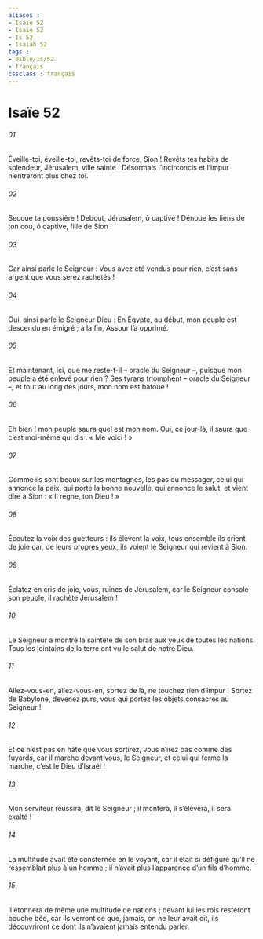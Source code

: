 ```yaml
---
aliases : 
- Isaïe 52
- Isaïe 52
- Is 52
- Isaiah 52
tags : 
- Bible/Is/52
- français
cssclass : français
---
```


# Isaïe 52

###### 01
Éveille-toi, éveille-toi,
revêts-toi de force, Sion !
Revêts tes habits de splendeur,
Jérusalem, ville sainte !
Désormais l’incirconcis et l’impur
n’entreront plus chez toi.
###### 02
Secoue ta poussière ! Debout, Jérusalem, ô captive !
Dénoue les liens de ton cou, ô captive, fille de Sion !
###### 03
Car ainsi parle le Seigneur :
Vous avez été vendus pour rien,
c’est sans argent que vous serez rachetés !
###### 04
Oui, ainsi parle le Seigneur Dieu :
En Égypte, au début,
mon peuple est descendu en émigré ;
à la fin, Assour l’a opprimé.
###### 05
Et maintenant, ici, que me reste-t-il
– oracle du Seigneur –,
puisque mon peuple a été enlevé pour rien ?
Ses tyrans triomphent
– oracle du Seigneur –,
et tout au long des jours, mon nom est bafoué !
###### 06
Eh bien ! mon peuple saura quel est mon nom.
Oui, ce jour-là, il saura
que c’est moi-même qui dis : « Me voici ! »
###### 07
Comme ils sont beaux sur les montagnes,
les pas du messager,
celui qui annonce la paix,
qui porte la bonne nouvelle,
qui annonce le salut,
et vient dire à Sion :
« Il règne, ton Dieu ! »
###### 08
Écoutez la voix des guetteurs :
ils élèvent la voix,
tous ensemble ils crient de joie
car, de leurs propres yeux,
ils voient le Seigneur qui revient à Sion.
###### 09
Éclatez en cris de joie,
vous, ruines de Jérusalem,
car le Seigneur console son peuple,
il rachète Jérusalem !
###### 10
Le Seigneur a montré la sainteté de son bras
aux yeux de toutes les nations.
Tous les lointains de la terre
ont vu le salut de notre Dieu.
###### 11
Allez-vous-en, allez-vous-en, sortez de là,
ne touchez rien d’impur !
Sortez de Babylone, devenez purs,
vous qui portez les objets consacrés au Seigneur !
###### 12
Et ce n’est pas en hâte que vous sortirez,
vous n’irez pas comme des fuyards,
car il marche devant vous, le Seigneur,
et celui qui ferme la marche, c’est le Dieu d’Israël !
###### 13
Mon serviteur réussira, dit le Seigneur ;
il montera, il s’élèvera, il sera exalté !
###### 14
La multitude avait été consternée en le voyant,
car il était si défiguré
qu’il ne ressemblait plus à un homme ;
il n’avait plus l’apparence d’un fils d’homme.
###### 15
Il étonnera de même une multitude de nations ;
devant lui les rois resteront bouche bée,
car ils verront ce que, jamais, on ne leur avait dit,
ils découvriront ce dont ils n’avaient jamais entendu parler.
